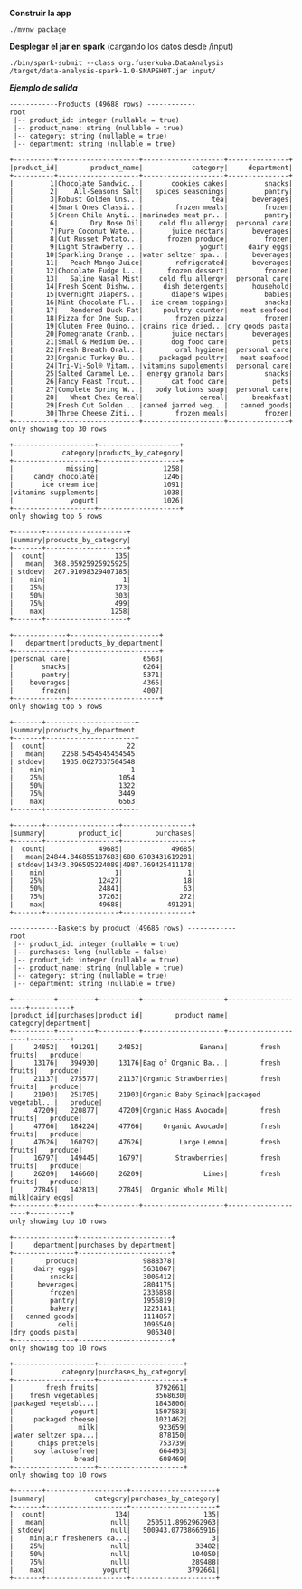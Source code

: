 **Construir la app**

    ./mvnw package 

**Desplegar el jar en spark** (cargando los datos desde /input)


    ./bin/spark-submit --class org.fuserkuba.DataAnalysis 
    /target/data-analysis-spark-1.0-SNAPSHOT.jar input/
    
    
    
***Ejemplo de salida***

   
    ------------Products (49688 rows) ------------
    root
     |-- product_id: integer (nullable = true)
     |-- product_name: string (nullable = true)
     |-- category: string (nullable = true)
     |-- department: string (nullable = true)
    
    +----------+--------------------+--------------------+---------------+
    |product_id|        product_name|            category|     department|
    +----------+--------------------+--------------------+---------------+
    |         1|Chocolate Sandwic...|       cookies cakes|         snacks|
    |         2|    All-Seasons Salt|   spices seasonings|         pantry|
    |         3|Robust Golden Uns...|                 tea|      beverages|
    |         4|Smart Ones Classi...|        frozen meals|         frozen|
    |         5|Green Chile Anyti...|marinades meat pr...|         pantry|
    |         6|        Dry Nose Oil|    cold flu allergy|  personal care|
    |         7|Pure Coconut Wate...|       juice nectars|      beverages|
    |         8|Cut Russet Potato...|      frozen produce|         frozen|
    |         9|Light Strawberry ...|              yogurt|     dairy eggs|
    |        10|Sparkling Orange ...|water seltzer spa...|      beverages|
    |        11|   Peach Mango Juice|        refrigerated|      beverages|
    |        12|Chocolate Fudge L...|      frozen dessert|         frozen|
    |        13|   Saline Nasal Mist|    cold flu allergy|  personal care|
    |        14|Fresh Scent Dishw...|     dish detergents|      household|
    |        15|Overnight Diapers...|       diapers wipes|         babies|
    |        16|Mint Chocolate Fl...|  ice cream toppings|         snacks|
    |        17|   Rendered Duck Fat|     poultry counter|   meat seafood|
    |        18|Pizza for One Sup...|        frozen pizza|         frozen|
    |        19|Gluten Free Quino...|grains rice dried...|dry goods pasta|
    |        20|Pomegranate Cranb...|       juice nectars|      beverages|
    |        21|Small & Medium De...|       dog food care|           pets|
    |        22|Fresh Breath Oral...|        oral hygiene|  personal care|
    |        23|Organic Turkey Bu...|    packaged poultry|   meat seafood|
    |        24|Tri-Vi-Sol® Vitam...|vitamins supplements|  personal care|
    |        25|Salted Caramel Le...| energy granola bars|         snacks|
    |        26|Fancy Feast Trout...|       cat food care|           pets|
    |        27|Complete Spring W...|   body lotions soap|  personal care|
    |        28|   Wheat Chex Cereal|              cereal|      breakfast|
    |        29|Fresh Cut Golden ...|canned jarred veg...|   canned goods|
    |        30|Three Cheese Ziti...|        frozen meals|         frozen|
    +----------+--------------------+--------------------+---------------+
    only showing top 30 rows
    
    +--------------------+--------------------+
    |            category|products_by_category|
    +--------------------+--------------------+
    |             missing|                1258|
    |     candy chocolate|                1246|
    |       ice cream ice|                1091|
    |vitamins supplements|                1038|
    |              yogurt|                1026|
    +--------------------+--------------------+
    only showing top 5 rows
    
    +-------+--------------------+
    |summary|products_by_category|
    +-------+--------------------+
    |  count|                 135|
    |   mean|  368.05925925925925|
    | stddev|  267.91098329407185|
    |    min|                   1|
    |    25%|                 173|
    |    50%|                 303|
    |    75%|                 499|
    |    max|                1258|
    +-------+--------------------+
    
    +-------------+----------------------+
    |   department|products_by_department|
    +-------------+----------------------+
    |personal care|                  6563|
    |       snacks|                  6264|
    |       pantry|                  5371|
    |    beverages|                  4365|
    |       frozen|                  4007|
    +-------------+----------------------+
    only showing top 5 rows
    
    +-------+----------------------+
    |summary|products_by_department|
    +-------+----------------------+
    |  count|                    22|
    |   mean|    2258.5454545454545|
    | stddev|    1935.0627337504548|
    |    min|                     1|
    |    25%|                  1054|
    |    50%|                  1322|
    |    75%|                  3449|
    |    max|                  6563|
    +-------+----------------------+
    
    +-------+------------------+-----------------+
    |summary|        product_id|        purchases|
    +-------+------------------+-----------------+
    |  count|             49685|            49685|
    |   mean|24844.846855187683|680.6703431619201|
    | stddev|14343.396595224089|4987.769425411178|
    |    min|                 1|                1|
    |    25%|             12427|               18|
    |    50%|             24841|               63|
    |    75%|             37263|              272|
    |    max|             49688|           491291|
    +-------+------------------+-----------------+
    
    ------------Baskets by product (49685 rows) ------------
    root
     |-- product_id: integer (nullable = true)
     |-- purchases: long (nullable = false)
     |-- product_id: integer (nullable = true)
     |-- product_name: string (nullable = true)
     |-- category: string (nullable = true)
     |-- department: string (nullable = true)
    
    +----------+---------+----------+--------------------+--------------------+----------+
    |product_id|purchases|product_id|        product_name|            category|department|
    +----------+---------+----------+--------------------+--------------------+----------+
    |     24852|   491291|     24852|              Banana|        fresh fruits|   produce|
    |     13176|   394930|     13176|Bag of Organic Ba...|        fresh fruits|   produce|
    |     21137|   275577|     21137|Organic Strawberries|        fresh fruits|   produce|
    |     21903|   251705|     21903|Organic Baby Spinach|packaged vegetabl...|   produce|
    |     47209|   220877|     47209|Organic Hass Avocado|        fresh fruits|   produce|
    |     47766|   184224|     47766|     Organic Avocado|        fresh fruits|   produce|
    |     47626|   160792|     47626|         Large Lemon|        fresh fruits|   produce|
    |     16797|   149445|     16797|        Strawberries|        fresh fruits|   produce|
    |     26209|   146660|     26209|               Limes|        fresh fruits|   produce|
    |     27845|   142813|     27845|  Organic Whole Milk|                milk|dairy eggs|
    +----------+---------+----------+--------------------+--------------------+----------+
    only showing top 10 rows
    
    +---------------+-----------------------+
    |     department|purchases_by_department|
    +---------------+-----------------------+
    |        produce|                9888378|
    |     dairy eggs|                5631067|
    |         snacks|                3006412|
    |      beverages|                2804175|
    |         frozen|                2336858|
    |         pantry|                1956819|
    |         bakery|                1225181|
    |   canned goods|                1114857|
    |           deli|                1095540|
    |dry goods pasta|                 905340|
    +---------------+-----------------------+
    only showing top 10 rows
    
    +--------------------+---------------------+
    |            category|purchases_by_category|
    +--------------------+---------------------+
    |        fresh fruits|              3792661|
    |    fresh vegetables|              3568630|
    |packaged vegetabl...|              1843806|
    |              yogurt|              1507583|
    |     packaged cheese|              1021462|
    |                milk|               923659|
    |water seltzer spa...|               878150|
    |      chips pretzels|               753739|
    |     soy lactosefree|               664493|
    |               bread|               608469|
    +--------------------+---------------------+
    only showing top 10 rows
    
    +-------+--------------------+---------------------+
    |summary|            category|purchases_by_category|
    +-------+--------------------+---------------------+
    |  count|                 134|                  135|
    |   mean|                null|    250511.8962962963|
    | stddev|                null|   500943.07738665916|
    |    min|air fresheners ca...|                    3|
    |    25%|                null|                33482|
    |    50%|                null|               104050|
    |    75%|                null|               289488|
    |    max|              yogurt|              3792661|
    +-------+--------------------+---------------------+
    
    
